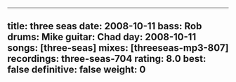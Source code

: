 
---
title: three seas
date: 2008-10-11
bass:	Rob
drums:	Mike
guitar:	Chad
day: 2008-10-11
songs: [three-seas]
mixes: [threeseas-mp3-807]
recordings: three-seas-704
rating: 8.0
best: false
definitive: false
weight: 0
---
